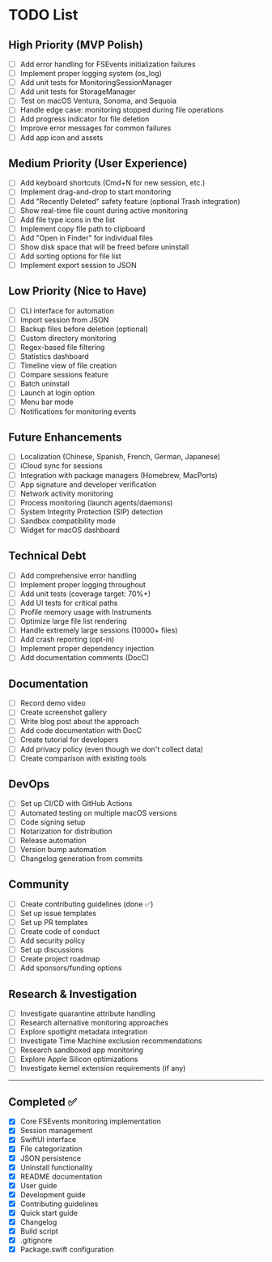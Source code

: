 # TODO List

## High Priority (MVP Polish)

- [ ] Add error handling for FSEvents initialization failures
- [ ] Implement proper logging system (os_log)
- [ ] Add unit tests for MonitoringSessionManager
- [ ] Add unit tests for StorageManager
- [ ] Test on macOS Ventura, Sonoma, and Sequoia
- [ ] Handle edge case: monitoring stopped during file operations
- [ ] Add progress indicator for file deletion
- [ ] Improve error messages for common failures
- [ ] Add app icon and assets

## Medium Priority (User Experience)

- [ ] Add keyboard shortcuts (Cmd+N for new session, etc.)
- [ ] Implement drag-and-drop to start monitoring
- [ ] Add "Recently Deleted" safety feature (optional Trash integration)
- [ ] Show real-time file count during active monitoring
- [ ] Add file type icons in the list
- [ ] Implement copy file path to clipboard
- [ ] Add "Open in Finder" for individual files
- [ ] Show disk space that will be freed before uninstall
- [ ] Add sorting options for file list
- [ ] Implement export session to JSON

## Low Priority (Nice to Have)

- [ ] CLI interface for automation
- [ ] Import session from JSON
- [ ] Backup files before deletion (optional)
- [ ] Custom directory monitoring
- [ ] Regex-based file filtering
- [ ] Statistics dashboard
- [ ] Timeline view of file creation
- [ ] Compare sessions feature
- [ ] Batch uninstall
- [ ] Launch at login option
- [ ] Menu bar mode
- [ ] Notifications for monitoring events

## Future Enhancements

- [ ] Localization (Chinese, Spanish, French, German, Japanese)
- [ ] iCloud sync for sessions
- [ ] Integration with package managers (Homebrew, MacPorts)
- [ ] App signature and developer verification
- [ ] Network activity monitoring
- [ ] Process monitoring (launch agents/daemons)
- [ ] System Integrity Protection (SIP) detection
- [ ] Sandbox compatibility mode
- [ ] Widget for macOS dashboard

## Technical Debt

- [ ] Add comprehensive error handling
- [ ] Implement proper logging throughout
- [ ] Add unit tests (coverage target: 70%+)
- [ ] Add UI tests for critical paths
- [ ] Profile memory usage with Instruments
- [ ] Optimize large file list rendering
- [ ] Handle extremely large sessions (10000+ files)
- [ ] Add crash reporting (opt-in)
- [ ] Implement proper dependency injection
- [ ] Add documentation comments (DocC)

## Documentation

- [ ] Record demo video
- [ ] Create screenshot gallery
- [ ] Write blog post about the approach
- [ ] Add code documentation with DocC
- [ ] Create tutorial for developers
- [ ] Add privacy policy (even though we don't collect data)
- [ ] Create comparison with existing tools

## DevOps

- [ ] Set up CI/CD with GitHub Actions
- [ ] Automated testing on multiple macOS versions
- [ ] Code signing setup
- [ ] Notarization for distribution
- [ ] Release automation
- [ ] Version bump automation
- [ ] Changelog generation from commits

## Community

- [ ] Create contributing guidelines (done ✅)
- [ ] Set up issue templates
- [ ] Set up PR templates
- [ ] Create code of conduct
- [ ] Add security policy
- [ ] Set up discussions
- [ ] Create project roadmap
- [ ] Add sponsors/funding options

## Research & Investigation

- [ ] Investigate quarantine attribute handling
- [ ] Research alternative monitoring approaches
- [ ] Explore spotlight metadata integration
- [ ] Investigate Time Machine exclusion recommendations
- [ ] Research sandboxed app monitoring
- [ ] Explore Apple Silicon optimizations
- [ ] Investigate kernel extension requirements (if any)

---

## Completed ✅

- [x] Core FSEvents monitoring implementation
- [x] Session management
- [x] SwiftUI interface
- [x] File categorization
- [x] JSON persistence
- [x] Uninstall functionality
- [x] README documentation
- [x] User guide
- [x] Development guide
- [x] Contributing guidelines
- [x] Quick start guide
- [x] Changelog
- [x] Build script
- [x] .gitignore
- [x] Package.swift configuration
